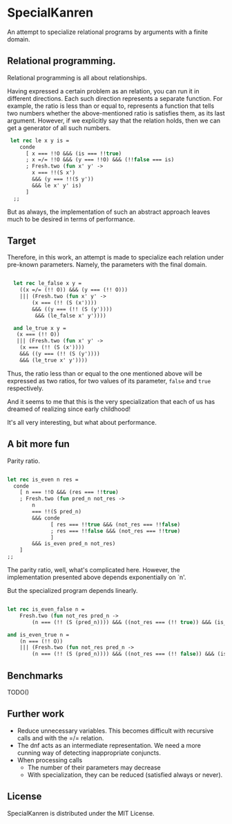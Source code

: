 # SpecialKanren

An attempt to specialize relational programs by arguments with a finite domain.

## Relational programming.
Relational programming is all about relationships.

Having expressed a certain problem as an relation, you can run it in different directions. Each such direction represents a separate function. For example, the ratio is less than or equal to, represents a function that tells two numbers whether the above-mentioned ratio is satisfies them, as its last argument. However, if we explicitly say that the relation holds, then we can get a generator of all such numbers.

``` ocaml
 let rec le x y is =
    conde
      [ x === !!O &&& (is === !!true)
      ; x =/= !!O &&& (y === !!O) &&& (!!false === is)
      ; Fresh.two (fun x' y' -> 
        x === !!(S x') 
        &&& (y === !!(S y'))
        &&& le x' y' is)
      ]
  ;;

```

But as always, the implementation of such an abstract approach leaves much to be desired in terms of performance.

## Target

Therefore, in this work, an attempt is made to specialize each relation under pre-known parameters. Namely, the parameters with the final domain.

``` ocaml 

  let rec le_false x y = 
    ((x =/= (!! O)) &&& (y === (!! O)))
    ||| (Fresh.two (fun x' y' ->
        (x === (!! (S (x')))) 
        &&& ((y === (!! (S (y'))))
         &&& (le_false x' y'))))

  and le_true x y =
   (x === (!! O)) 
   ||| (Fresh.two (fun x' y' -> 
    (x === (!! (S (x')))) 
    &&& ((y === (!! (S (y')))) 
    &&& (le_true x' y'))))

```

Thus, the ratio less than or equal to the one mentioned above will be expressed as two ratios, for two values of its parameter, `false` and `true` respectively. 

And it seems to me that this is the very specialization that each of us has dreamed of realizing since early childhood!

It's all very interesting, but what about performance.

## A bit more fun

Parity ratio.

``` ocaml 

let rec is_even n res =
  conde
    [ n === !!O &&& (res === !!true)
    ; Fresh.two (fun pred_n not_res ->
        n
        === !!(S pred_n)
        &&& conde
              [ res === !!true &&& (not_res === !!false)
              ; res === !!false &&& (not_res === !!true)
              ]
        &&& is_even pred_n not_res)
    ]
;;

```
The parity ratio, well, what's complicated here. However, the implementation presented above depends exponentially on `n'.

But the specialized program depends linearly.

``` ocaml 

let rec is_even_false n = 
    Fresh.two (fun not_res pred_n -> 
        (n === (!! (S (pred_n)))) &&& ((not_res === (!! true)) &&& (is_even_true pred_n)))

and is_even_true n = 
    (n === (!! O)) 
    ||| (Fresh.two (fun not_res pred_n -> 
        (n === (!! (S (pred_n)))) &&& ((not_res === (!! false)) &&& (is_even_false pred_n))))

```
## Benchmarks 
TODO()

## Further work
- Reduce unnecessary variables. This becomes difficult with recursive calls and with the =/= relation.
- The dnf acts as an intermediate representation. We need a more cunning way of detecting inappropriate conjuncts.
- When processing calls
  - The number of their parameters may decrease
  - With specialization, they can be reduced (satisfied always or never).

## License 
SpecialKanren is distributed under the MIT License.
